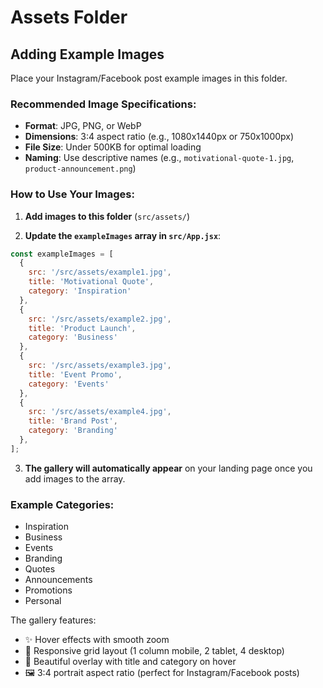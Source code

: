 # Assets Folder

## Adding Example Images

Place your Instagram/Facebook post example images in this folder.

### Recommended Image Specifications:
- **Format**: JPG, PNG, or WebP
- **Dimensions**: 3:4 aspect ratio (e.g., 1080x1440px or 750x1000px)
- **File Size**: Under 500KB for optimal loading
- **Naming**: Use descriptive names (e.g., `motivational-quote-1.jpg`, `product-announcement.png`)

### How to Use Your Images:

1. **Add images to this folder** (`src/assets/`)

2. **Update the `exampleImages` array in `src/App.jsx`**:

```javascript
const exampleImages = [
  { 
    src: '/src/assets/example1.jpg', 
    title: 'Motivational Quote', 
    category: 'Inspiration' 
  },
  { 
    src: '/src/assets/example2.jpg', 
    title: 'Product Launch', 
    category: 'Business' 
  },
  { 
    src: '/src/assets/example3.jpg', 
    title: 'Event Promo', 
    category: 'Events' 
  },
  { 
    src: '/src/assets/example4.jpg', 
    title: 'Brand Post', 
    category: 'Branding' 
  },
];
```

3. **The gallery will automatically appear** on your landing page once you add images to the array.

### Example Categories:
- Inspiration
- Business
- Events
- Branding
- Quotes
- Announcements
- Promotions
- Personal

The gallery features:
- ✨ Hover effects with smooth zoom
- 📱 Responsive grid layout (1 column mobile, 2 tablet, 4 desktop)
- 🎨 Beautiful overlay with title and category on hover
- 🖼️ 3:4 portrait aspect ratio (perfect for Instagram/Facebook posts)
